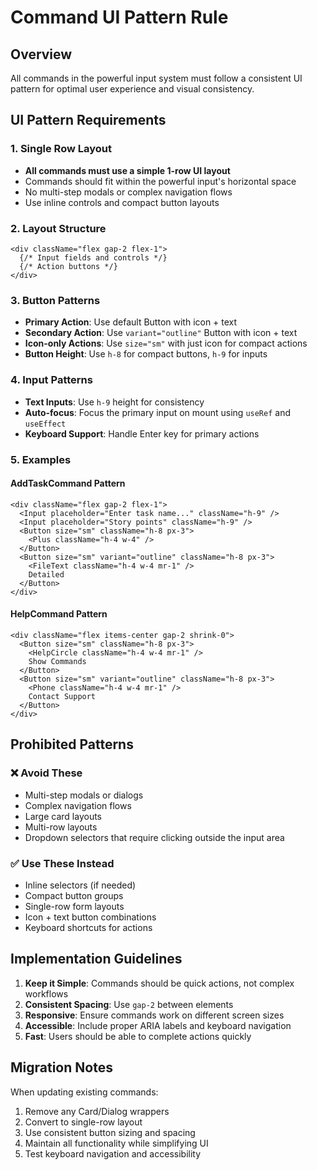 # Command UI Pattern Rule

## Overview
All commands in the powerful input system must follow a consistent UI pattern for optimal user experience and visual consistency.

## UI Pattern Requirements

### 1. Single Row Layout
- **All commands must use a simple 1-row UI layout**
- Commands should fit within the powerful input's horizontal space
- No multi-step modals or complex navigation flows
- Use inline controls and compact button layouts

### 2. Layout Structure
```tsx
<div className="flex gap-2 flex-1">
  {/* Input fields and controls */}
  {/* Action buttons */}
</div>
```

### 3. Button Patterns
- **Primary Action**: Use default Button with icon + text
- **Secondary Action**: Use `variant="outline"` Button with icon + text
- **Icon-only Actions**: Use `size="sm"` with just icon for compact actions
- **Button Height**: Use `h-8` for compact buttons, `h-9` for inputs

### 4. Input Patterns
- **Text Inputs**: Use `h-9` height for consistency
- **Auto-focus**: Focus the primary input on mount using `useRef` and `useEffect`
- **Keyboard Support**: Handle Enter key for primary actions

### 5. Examples

#### AddTaskCommand Pattern
```tsx
<div className="flex gap-2 flex-1">
  <Input placeholder="Enter task name..." className="h-9" />
  <Input placeholder="Story points" className="h-9" />
  <Button size="sm" className="h-8 px-3">
    <Plus className="h-4 w-4" />
  </Button>
  <Button size="sm" variant="outline" className="h-8 px-3">
    <FileText className="h-4 w-4 mr-1" />
    Detailed
  </Button>
</div>
```

#### HelpCommand Pattern
```tsx
<div className="flex items-center gap-2 shrink-0">
  <Button size="sm" className="h-8 px-3">
    <HelpCircle className="h-4 w-4 mr-1" />
    Show Commands
  </Button>
  <Button size="sm" variant="outline" className="h-8 px-3">
    <Phone className="h-4 w-4 mr-1" />
    Contact Support
  </Button>
</div>
```

## Prohibited Patterns

### ❌ Avoid These
- Multi-step modals or dialogs
- Complex navigation flows
- Large card layouts
- Multi-row layouts
- Dropdown selectors that require clicking outside the input area

### ✅ Use These Instead
- Inline selectors (if needed)
- Compact button groups
- Single-row form layouts
- Icon + text button combinations
- Keyboard shortcuts for actions

## Implementation Guidelines

1. **Keep it Simple**: Commands should be quick actions, not complex workflows
2. **Consistent Spacing**: Use `gap-2` between elements
3. **Responsive**: Ensure commands work on different screen sizes
4. **Accessible**: Include proper ARIA labels and keyboard navigation
5. **Fast**: Users should be able to complete actions quickly

## Migration Notes

When updating existing commands:
1. Remove any Card/Dialog wrappers
2. Convert to single-row layout
3. Use consistent button sizing and spacing
4. Maintain all functionality while simplifying UI
5. Test keyboard navigation and accessibility
